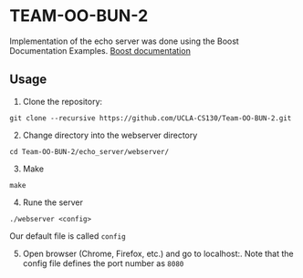 # TEAM-OO-BUN-2

Implementation of the echo server was done using the Boost Documentation Examples. 
[Boost documentation](http://www.boost.org/doc/libs/1_62_0/doc/html/boost_asio/examples/cpp11_examples.html#boost_asio.examples.cpp11_examples.spawn)

## Usage

1. Clone the repository:
```
git clone --recursive https://github.com/UCLA-CS130/Team-OO-BUN-2.git
```
2. Change directory into the webserver directory
```
cd Team-OO-BUN-2/echo_server/webserver/
```

3. Make
```
make
```

4. Rune the server
```
./webserver <config>
```
Our default <config> file is called `config`

5. Open browser (Chrome, Firefox, etc.) and go to localhost:<port>. Note that the config file defines the port number as `8080`
